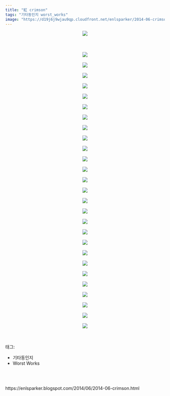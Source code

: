 ```yaml
---
title: "紅 crimson"
tags: "기타동인지 worst_works"
image: "https://d19j6j9wjau9qp.cloudfront.net/enlsparker/2014-06-crimson/001.jpg"
---
```

<div class="article">
<div class="post-body entry-content" id="post-body-8668845875419792303" itemprop="description articleBody">
<div class="separator" style="clear: both; text-align: center;">
<img src="{{ site.imgserver8 }}/enlsparker/2014-06-crimson/001.jpg"/></div>
<br/>
<a name="more"></a><br/>
<br/>
<div class="separator" style="clear: both; text-align: center;">
<img src="{{ site.imgserver8 }}/enlsparker/2014-06-crimson/002.jpg"/></div>
<br/>
<div class="separator" style="clear: both; text-align: center;">
<img src="{{ site.imgserver8 }}/enlsparker/2014-06-crimson/003.jpg"/></div>
<br/>
<div class="separator" style="clear: both; text-align: center;">
<img src="{{ site.imgserver8 }}/enlsparker/2014-06-crimson/004.jpg"/></div>
<br/>
<div class="separator" style="clear: both; text-align: center;">
<img src="{{ site.imgserver8 }}/enlsparker/2014-06-crimson/005.jpg"/></div>
<br/>
<div class="separator" style="clear: both; text-align: center;">
<img src="{{ site.imgserver8 }}/enlsparker/2014-06-crimson/006.jpg"/></div>
<br/>
<div class="separator" style="clear: both; text-align: center;">
<img src="{{ site.imgserver8 }}/enlsparker/2014-06-crimson/007.jpg"/></div>
<br/>
<div class="separator" style="clear: both; text-align: center;">
<img src="{{ site.imgserver8 }}/enlsparker/2014-06-crimson/008.jpg"/></div>
<br/>
<div class="separator" style="clear: both; text-align: center;">
<img src="{{ site.imgserver8 }}/enlsparker/2014-06-crimson/009.jpg"/></div>
<br/>
<div class="separator" style="clear: both; text-align: center;">
<img src="{{ site.imgserver8 }}/enlsparker/2014-06-crimson/010.jpg"/></div>
<br/>
<div class="separator" style="clear: both; text-align: center;">
<img src="{{ site.imgserver8 }}/enlsparker/2014-06-crimson/011.jpg"/></div>
<br/>
<div class="separator" style="clear: both; text-align: center;">
<img src="{{ site.imgserver8 }}/enlsparker/2014-06-crimson/012.jpg"/></div>
<br/>
<div class="separator" style="clear: both; text-align: center;">
<img src="{{ site.imgserver8 }}/enlsparker/2014-06-crimson/013.jpg"/></div>
<br/>
<div class="separator" style="clear: both; text-align: center;">
<img src="{{ site.imgserver8 }}/enlsparker/2014-06-crimson/014.jpg"/></div>
<br/>
<div class="separator" style="clear: both; text-align: center;">
<img src="{{ site.imgserver8 }}/enlsparker/2014-06-crimson/015.jpg"/></div>
<br/>
<div class="separator" style="clear: both; text-align: center;">
<img src="{{ site.imgserver8 }}/enlsparker/2014-06-crimson/016.jpg"/></div>
<br/>
<div class="separator" style="clear: both; text-align: center;">
<img src="{{ site.imgserver8 }}/enlsparker/2014-06-crimson/017.jpg"/></div>
<br/>
<div class="separator" style="clear: both; text-align: center;">
<img src="{{ site.imgserver8 }}/enlsparker/2014-06-crimson/018.jpg"/></div>
<br/>
<div class="separator" style="clear: both; text-align: center;">
<img src="{{ site.imgserver8 }}/enlsparker/2014-06-crimson/019.jpg"/></div>
<br/>
<div class="separator" style="clear: both; text-align: center;">
<img src="{{ site.imgserver8 }}/enlsparker/2014-06-crimson/020.jpg"/></div>
<br/>
<div class="separator" style="clear: both; text-align: center;">
<img src="{{ site.imgserver8 }}/enlsparker/2014-06-crimson/021.jpg"/></div>
<br/>
<div class="separator" style="clear: both; text-align: center;">
<img src="{{ site.imgserver8 }}/enlsparker/2014-06-crimson/022.jpg"/></div>
<br/>
<div class="separator" style="clear: both; text-align: center;">
<img src="{{ site.imgserver8 }}/enlsparker/2014-06-crimson/023.jpg"/></div>
<br/>
<div class="separator" style="clear: both; text-align: center;">
<img src="{{ site.imgserver8 }}/enlsparker/2014-06-crimson/024.jpg"/></div>
<br/>
<div class="separator" style="clear: both; text-align: center;">
<img src="{{ site.imgserver8 }}/enlsparker/2014-06-crimson/025.jpg"/></div>
<br/>
<div class="separator" style="clear: both; text-align: center;">
<img src="{{ site.imgserver8 }}/enlsparker/2014-06-crimson/026.jpg"/></div>
<br/>
<div class="separator" style="clear: both; text-align: center;">
<img src="{{ site.imgserver8 }}/enlsparker/2014-06-crimson/027.jpg"/></div>
<br/>
<div class="separator" style="clear: both; text-align: center;">
<img src="{{ site.imgserver8 }}/enlsparker/2014-06-crimson/028.jpg"/></div>
<br/>
<div style="clear: both;"></div>
</div></div><br/>
<div class="tagTrail">
<p>태그: </p>
<ul>
<li>기타동인지</li>
<li>Worst Works</li>
</ul>
</div><br/>

<br/>
<p id="refer">https://enlsparker.blogspot.com/2014/06/2014-06-crimson.html</p>
<br/>

